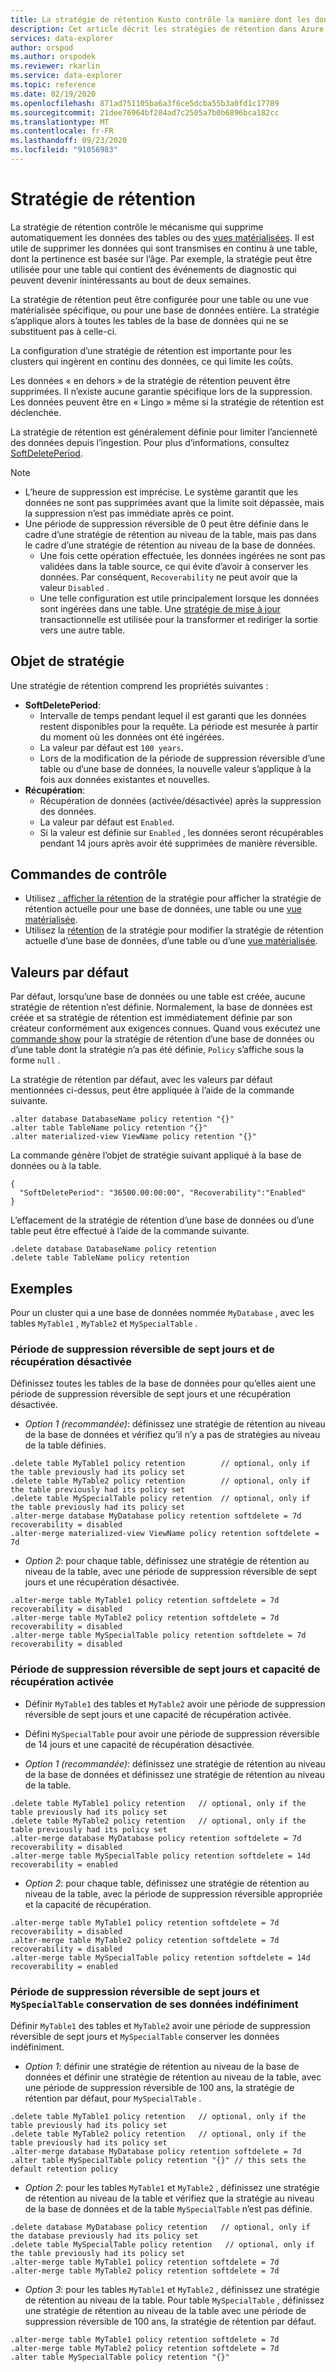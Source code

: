 ```yaml
---
title: La stratégie de rétention Kusto contrôle la manière dont les données sont supprimées-Azure Explorateur de données
description: Cet article décrit les stratégies de rétention dans Azure Explorateur de données.
services: data-explorer
author: orspod
ms.author: orspodek
ms.reviewer: rkarlin
ms.service: data-explorer
ms.topic: reference
ms.date: 02/19/2020
ms.openlocfilehash: 871ad751105ba6a3f6ce5dcba55b3a0fd1c17789
ms.sourcegitcommit: 21dee76964bf284ad7c2505a7b0b6896bca182cc
ms.translationtype: MT
ms.contentlocale: fr-FR
ms.lasthandoff: 09/23/2020
ms.locfileid: "91056983"
---
```

# <a name="retention-policy"></a>Stratégie de rétention

La stratégie de rétention contrôle le mécanisme qui supprime automatiquement les données des tables ou des [vues matérialisées](materialized-views/materialized-view-overview.md). Il est utile de supprimer les données qui sont transmises en continu à une table, dont la pertinence est basée sur l’âge. Par exemple, la stratégie peut être utilisée pour une table qui contient des événements de diagnostic qui peuvent devenir inintéressants au bout de deux semaines.

La stratégie de rétention peut être configurée pour une table ou une vue matérialisée spécifique, ou pour une base de données entière. La stratégie s’applique alors à toutes les tables de la base de données qui ne se substituent pas à celle-ci.

La configuration d’une stratégie de rétention est importante pour les clusters qui ingèrent en continu des données, ce qui limite les coûts.

Les données « en dehors » de la stratégie de rétention peuvent être supprimées. Il n’existe aucune garantie spécifique lors de la suppression. Les données peuvent être en « Lingo » même si la stratégie de rétention est déclenchée.

La stratégie de rétention est généralement définie pour limiter l’ancienneté des données depuis l’ingestion. Pour plus d’informations, consultez [SoftDeletePeriod](#the-policy-object).

> [!NOTE]
> * L’heure de suppression est imprécise. Le système garantit que les données ne sont pas supprimées avant que la limite soit dépassée, mais la suppression n’est pas immédiate après ce point.
> * Une période de suppression réversible de 0 peut être définie dans le cadre d’une stratégie de rétention au niveau de la table, mais pas dans le cadre d’une stratégie de rétention au niveau de la base de données.
>   * Une fois cette opération effectuée, les données ingérées ne sont pas validées dans la table source, ce qui évite d’avoir à conserver les données. Par conséquent, `Recoverability` ne peut avoir que la valeur `Disabled` .
>   * Une telle configuration est utile principalement lorsque les données sont ingérées dans une table.
> Une [stratégie de mise à jour](updatepolicy.md) transactionnelle est utilisée pour la transformer et rediriger la sortie vers une autre table.

## <a name="the-policy-object"></a>Objet de stratégie

Une stratégie de rétention comprend les propriétés suivantes :

* **SoftDeletePeriod**:
    * Intervalle de temps pendant lequel il est garanti que les données restent disponibles pour la requête. La période est mesurée à partir du moment où les données ont été ingérées.
    * La valeur par défaut est `100 years`.
    * Lors de la modification de la période de suppression réversible d’une table ou d’une base de données, la nouvelle valeur s’applique à la fois aux données existantes et nouvelles.
* **Récupération**:
    * Récupération de données (activée/désactivée) après la suppression des données.
    * La valeur par défaut est `Enabled`.
    * Si la valeur est définie sur `Enabled` , les données seront récupérables pendant 14 jours après avoir été supprimées de manière réversible.

## <a name="control-commands"></a>Commandes de contrôle

* Utilisez [. afficher la rétention](../management/retention-policy.md) de la stratégie pour afficher la stratégie de rétention actuelle pour une base de données, une table ou une [vue matérialisée](materialized-views/materialized-view-overview.md).
* Utilisez la [rétention](../management/retention-policy.md) de la stratégie pour modifier la stratégie de rétention actuelle d’une base de données, d’une table ou d’une [vue matérialisée](materialized-views/materialized-view-overview.md).

## <a name="defaults"></a>Valeurs par défaut

Par défaut, lorsqu’une base de données ou une table est créée, aucune stratégie de rétention n’est définie. Normalement, la base de données est créée et sa stratégie de rétention est immédiatement définie par son créateur conformément aux exigences connues.
Quand vous exécutez une [commande show](../management/retention-policy.md) pour la stratégie de rétention d’une base de données ou d’une table dont la stratégie n’a pas été définie, `Policy` s’affiche sous la forme `null` .

La stratégie de rétention par défaut, avec les valeurs par défaut mentionnées ci-dessus, peut être appliquée à l’aide de la commande suivante.

```kusto
.alter database DatabaseName policy retention "{}"
.alter table TableName policy retention "{}"
.alter materialized-view ViewName policy retention "{}"
```

La commande génère l’objet de stratégie suivant appliqué à la base de données ou à la table.

```kusto
{
  "SoftDeletePeriod": "36500.00:00:00", "Recoverability":"Enabled"
}
```

L’effacement de la stratégie de rétention d’une base de données ou d’une table peut être effectué à l’aide de la commande suivante.

```kusto
.delete database DatabaseName policy retention
.delete table TableName policy retention
```

## <a name="examples"></a>Exemples

Pour un cluster qui a une base de données nommée `MyDatabase` , avec les tables `MyTable1` , `MyTable2` et `MySpecialTable` .

### <a name="soft-delete-period-of-seven-days-and-recoverability-disabled"></a>Période de suppression réversible de sept jours et de récupération désactivée

Définissez toutes les tables de la base de données pour qu’elles aient une période de suppression réversible de sept jours et une récupération désactivée.

* *Option 1 (recommandée)*: définissez une stratégie de rétention au niveau de la base de données et vérifiez qu’il n’y a pas de stratégies au niveau de la table définies.

```kusto
.delete table MyTable1 policy retention        // optional, only if the table previously had its policy set
.delete table MyTable2 policy retention        // optional, only if the table previously had its policy set
.delete table MySpecialTable policy retention  // optional, only if the table previously had its policy set
.alter-merge database MyDatabase policy retention softdelete = 7d recoverability = disabled
.alter-merge materialized-view ViewName policy retention softdelete = 7d 
```

* *Option 2*: pour chaque table, définissez une stratégie de rétention au niveau de la table, avec une période de suppression réversible de sept jours et une récupération désactivée.

```kusto
.alter-merge table MyTable1 policy retention softdelete = 7d recoverability = disabled
.alter-merge table MyTable2 policy retention softdelete = 7d recoverability = disabled
.alter-merge table MySpecialTable policy retention softdelete = 7d recoverability = disabled
```

### <a name="soft-delete-period-of-seven-days-and-recoverability-enabled"></a>Période de suppression réversible de sept jours et capacité de récupération activée

* Définir `MyTable1` des tables et `MyTable2` avoir une période de suppression réversible de sept jours et une capacité de récupération activée.
* Défini `MySpecialTable` pour avoir une période de suppression réversible de 14 jours et une capacité de récupération désactivée.

* *Option 1 (recommandée)*: définissez une stratégie de rétention au niveau de la base de données et définissez une stratégie de rétention au niveau de la table.

```kusto
.delete table MyTable1 policy retention   // optional, only if the table previously had its policy set
.delete table MyTable2 policy retention   // optional, only if the table previously had its policy set
.alter-merge database MyDatabase policy retention softdelete = 7d recoverability = disabled
.alter-merge table MySpecialTable policy retention softdelete = 14d recoverability = enabled
```

* *Option 2*: pour chaque table, définissez une stratégie de rétention au niveau de la table, avec la période de suppression réversible appropriée et la capacité de récupération.

```kusto
.alter-merge table MyTable1 policy retention softdelete = 7d recoverability = disabled
.alter-merge table MyTable2 policy retention softdelete = 7d recoverability = disabled
.alter-merge table MySpecialTable policy retention softdelete = 14d recoverability = enabled
```

### <a name="soft-delete-period-of-seven-days-and-myspecialtable-keeps-its-data-indefinitely"></a>Période de suppression réversible de sept jours et `MySpecialTable` conservation de ses données indéfiniment

Définir `MyTable1` des tables et `MyTable2` avoir une période de suppression réversible de sept jours et `MySpecialTable` conserver les données indéfiniment.

* *Option 1*: définir une stratégie de rétention au niveau de la base de données et définir une stratégie de rétention au niveau de la table, avec une période de suppression réversible de 100 ans, la stratégie de rétention par défaut, pour `MySpecialTable` .

```kusto
.delete table MyTable1 policy retention   // optional, only if the table previously had its policy set
.delete table MyTable2 policy retention   // optional, only if the table previously had its policy set
.alter-merge database MyDatabase policy retention softdelete = 7d
.alter table MySpecialTable policy retention "{}" // this sets the default retention policy
```

* *Option 2*: pour les tables `MyTable1` et `MyTable2` , définissez une stratégie de rétention au niveau de la table et vérifiez que la stratégie au niveau de la base de données et de la table `MySpecialTable` n’est pas définie.

```kusto
.delete database MyDatabase policy retention   // optional, only if the database previously had its policy set
.delete table MySpecialTable policy retention   // optional, only if the table previously had its policy set
.alter-merge table MyTable1 policy retention softdelete = 7d
.alter-merge table MyTable2 policy retention softdelete = 7d
```

* *Option 3*: pour les tables `MyTable1` et `MyTable2` , définissez une stratégie de rétention au niveau de la table. Pour table `MySpecialTable` , définissez une stratégie de rétention au niveau de la table avec une période de suppression réversible de 100 ans, la stratégie de rétention par défaut.

```kusto
.alter-merge table MyTable1 policy retention softdelete = 7d
.alter-merge table MyTable2 policy retention softdelete = 7d
.alter table MySpecialTable policy retention "{}"
```
